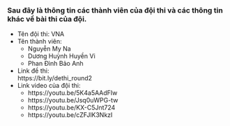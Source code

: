 ### Sau đây là thông tin các thành viên của đội thi và các thông tin khác về bài thi của đội.
<ul>
 <li>Tên đội thi: VNA </li>
  <li>Tên thành viên:
  <ul>
    <li> Nguyễn My Na </li>
    <li> Dương Huỳnh Huyền Vi </li>
    <li> Phan Đình Bảo Anh </li>   
 </ul>
  </li>
 <li>Link đề thi:</li> https://bit.ly/dethi_round2
 <li>Link video của đội thi:
<ul>
    <li> https://youtu.be/5K4a5AAdFIw </li>
    <li> https://youtu.be/Jsq0uWPG-tw </li>
    <li> https://youtu.be/KX-C5Jnt724 </li>
    <li> https://youtu.be/cZFJlK3NkzI</li>   
 </ul>
